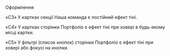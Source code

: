 Оформлення​

«C3» У картках секції Наша команда є постійний ефект тіні.

«C4» У картках сторінки Портфоліо є ефект тіні при ховері в будь-якому місці
картки.

«C5» У фільтрі (список кнопок) сторінки Портфоліо є ефект тіні при ховері або
фокусі на кнопки.
